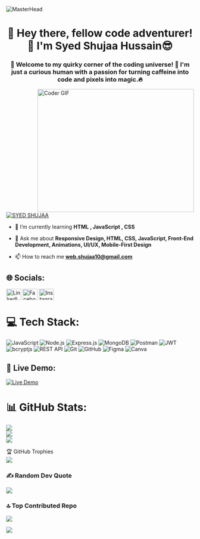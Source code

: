 ![MasterHead](https://user-images.githubusercontent.com/90236635/232446433-d5540fa2-fe28-4bb8-b929-cdb51fe61336.gif)
<h1 align="center">👋 Hey there, fellow code adventurer!🚀 I'm  Syed Shujaa Hussain😎 </h1>

<h3 align="center">🚀 Welcome to my quirky corner of the coding universe! 🌌 I'm just a curious human with a passion for turning caffeine into code and pixels into magic.🔥</h3>
<img align="right" src="https://github.com/rajaprerak/rajaprerak/blob/master/developer.gif" alt="Coder GIF" width="420" height="330">
<p align="left"> <a href="https://www.linkedin.com/in/syed-shujaa-hussain-69113b289/" target="blank"><img src="https://img.shields.io/twitter/follow/SYED SHUJAA?logo=twitter&style=for-the-badge" alt="SYED SHUJAA" /></a> </p>

- 🌱 I’m currently learning **HTML , JavaScript , CSS**

- 💬 Ask me about **Responsive Design, HTML, CSS, JavaScript, Front-End Development, Animations, UI/UX, Mobile-First Design**

- 📫 How to reach me **web.shujaa10@gmail.com**

## 🌐 Socials:
<p align="left">
<a href="https://linkedin.com/in/syed-shujaa-hussain-69113b289/" target="blank"><img align="center" src="https://raw.githubusercontent.com/rahuldkjain/github-profile-readme-generator/master/src/images/icons/Social/linked-in-alt.svg" alt="LinkedIn" height="30" width="40" /></a>
<a href="https://fb.com/syed shujaa hussain" target="blank"><img align="center" src="https://raw.githubusercontent.com/rahuldkjain/github-profile-readme-generator/master/src/images/icons/Social/facebook.svg" alt="Facebook" height="30" width="40" /></a>
<a href="https://instagram.com/s_shujaa_" target="blank"><img align="center" src="https://raw.githubusercontent.com/rahuldkjain/github-profile-readme-generator/master/src/images/icons/Social/instagram.svg" alt="Instagram" height="30" width="40" /></a>
</p>

# 💻 Tech Stack:
![JavaScript](https://img.shields.io/badge/JavaScript-F7DF1E?style=for-the-badge&logo=javascript&logoColor=black)
![Node.js](https://img.shields.io/badge/Node.js-339933?style=for-the-badge&logo=nodedotjs&logoColor=white)
![Express.js](https://img.shields.io/badge/Express.js-000000?style=for-the-badge&logo=express&logoColor=white)
![MongoDB](https://img.shields.io/badge/MongoDB-4EA94B?style=for-the-badge&logo=mongodb&logoColor=white)
![Postman](https://img.shields.io/badge/Postman-FF6C37?style=for-the-badge&logo=postman&logoColor=white)
![JWT](https://img.shields.io/badge/JWT-black?style=for-the-badge&logo=JSON%20web%20tokens)
![bcryptjs](https://img.shields.io/badge/Bcryptjs-4B8BBE?style=for-the-badge&logoColor=white)
![REST API](https://img.shields.io/badge/REST%20API-02569B?style=for-the-badge&logo=swagger&logoColor=white)
![Git](https://img.shields.io/badge/Git-fc6d26?style=for-the-badge&logo=git&logoColor=white)
![GitHub](https://img.shields.io/badge/GitHub-%23121011.svg?style=for-the-badge&logo=github&logoColor=white)
![Figma](https://img.shields.io/badge/Figma-%23F24E1E.svg?style=for-the-badge&logo=figma&logoColor=white)
![Canva](https://img.shields.io/badge/Canva-%2300C4CC.svg?style=for-the-badge&logo=Canva&logoColor=white)


## 🚀 Live Demo:
[![Live Demo](https://img.shields.io/badge/LIVE-DEMO-brightgreen?style=for-the-badge&logo=vercel)](https://sprotfolios.netlify.app/)


# 📊 GitHub Stats:
![](https://github-readme-stats.vercel.app/api?username=Shujaa396&theme=radical&hide_border=false&include_all_commits=true&count_private=true)<br/>
![](https://github-readme-streak-stats.herokuapp.com/?user=Shujaa396&theme=radical&hide_border=false)<br/>
![](https://github-readme-stats.vercel.app/api/top-langs/?username=Shujaa396&theme=radical&hide_border=false&include_all_commits=true&count_private=true&layout=compact)

🏆 GitHub Trophies  
![](https://github-profile-trophy.vercel.app/?username=Shujaa396&theme=radical&no-frame=false&no-bg=false&margin-w=4)

### ✍️ Random Dev Quote
![](https://quotes-github-readme.vercel.app/api?type=horizontal&theme=radical)

### 🔝 Top Contributed Repo
![](https://github-contributor-stats.vercel.app/api?username=Shujaa396&limit=5&theme=radical&combine_all_yearly_contributions=true)

[![](https://visitcount.itsvg.in/api?id=Shujaa396&icon=0&color=0)](https://visitcount.itsvg.in)
